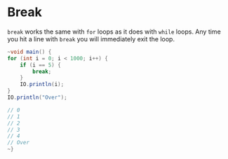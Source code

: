 # Break

`break` works the same with `for` loops as it does with `while` loops.
Any time you hit a line with `break` you will immediately exit the loop.

```java
~void main() {
for (int i = 0; i < 1000; i++) {
    if (i == 5) {
        break;
    }
    IO.println(i);
}
IO.println("Over");

// 0
// 1
// 2
// 3
// 4
// Over
~}
```
